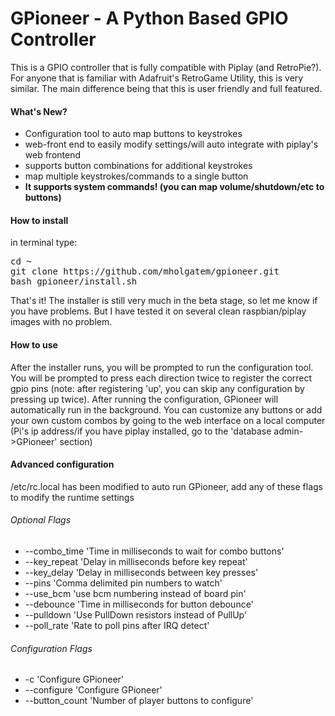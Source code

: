 <h1>GPioneer - A Python Based GPIO Controller</h1>This is a GPIO controller that is fully compatible with Piplay (and RetroPie?). For anyone that is familiar with Adafruit's RetroGame Utility, this is very similar. The main difference being that this is user friendly and full featured.
<h4>What's New?</h4>
<ul><li>Configuration tool to auto map buttons to keystrokes</li>
<li>web-front end to easily modify settings/will auto integrate with piplay's web frontend</li>
<li>supports button combinations for additional keystrokes</li>
<li>map multiple keystrokes/commands to a single button</li>
<li><b>It supports system commands! (you can map volume/shutdown/etc to buttons)</b></li>
</ul>
<h4>How to install</h4>in terminal type:
<pre>cd ~
git clone https://github.com/mholgatem/gpioneer.git
bash gpioneer/install.sh</pre>
That's it! The installer is still very much in the beta stage, so let me know if you have problems. But I have tested it on several clean raspbian/piplay images with no problem.

<h4>How to use</h4> After the installer runs, you will be prompted to run the configuration tool. You will be prompted to press each direction twice to register the correct gpio pins (note: after registering 'up', you can skip any configuration by pressing up twice). 
After running the configuration, GPioneer will automatically run in the background. You can customize any buttons or add your own custom combos by going to the web interface on a local computer (Pi's ip address/if you have piplay installed, go to the 'database admin->GPioneer' section)

<h4>Advanced configuration</h4>
/etc/rc.local has been modified to auto run GPioneer, add any of these flags to modify the runtime settings

<h6>Optional Flags</h6><ul><li>--combo_time	'Time in milliseconds to wait for combo buttons'</li>
<li>--key_repeat	'Delay in milliseconds before key repeat'</li>
<li>--key_delay	'Delay in milliseconds between key presses'</li>
<li>--pins		'Comma delimited pin numbers to watch'</li>
<li>--use_bcm		'use bcm numbering instead of board pin'</li>
<li>--debounce	'Time in milliseconds for button debounce'</li>
<li>--pulldown	'Use PullDown resistors instead of PullUp'</li>
<li>--poll_rate	'Rate to poll pins after IRQ detect'</li></ul>

<h6>Configuration Flags</h6><ul><li>-c				'Configure GPioneer'</li>
<li>--configure		'Configure GPioneer'</li>
<li>--button_count	'Number of player buttons to configure'</li></ul>
